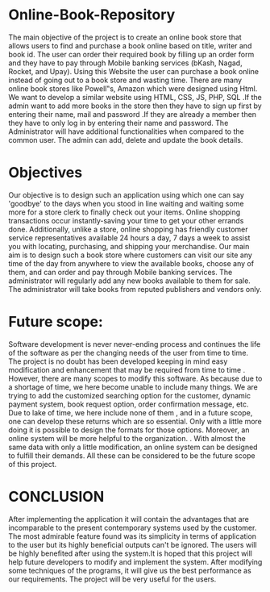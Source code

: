 # Online-Book-Repository
The main objective of the project is to create an online book store that allows users to find
and purchase a book online based on title, writer and book id. The user can order their
required book by filling up an order form and they have to pay through Mobile banking
services (bKash, Nagad, Rocket, and Upay). Using this Website the user can purchase a
book online instead of going out to a book store and wasting time. There are many online
book stores like Powell‟s, Amazon which were designed using Html. We want to develop
a similar website using HTML, CSS, JS, PHP, SQL .If the admin want to add more books
in the store then they have to sign up first by entering their name, mail and password .If
they are already a member then they have to only log in by entering their name and
password. The Administrator will have additional functionalities when compared to the
common user. The admin can add, delete and update the book details.


# Objectives
Our objective is to design such an application using which one can say 'goodbye' to the
days when you stood in line waiting and waiting some more for a store clerk to finally
check out your items. Online shopping transactions occur instantly-saving your time to get
your other errands done. Additionally, unlike a store, online shopping has friendly
customer service representatives available 24 hours a day, 7 days a week to assist you with
locating, purchasing, and shipping your merchandise. Our main aim is to design such a book
store where customers can visit our site any time of the day from anywhere to view
the available books, choose any of them, and can order and pay through Mobile banking
services. The administrator will regularly add any new books available to them for sale.
The administrator will take books from reputed publishers and vendors only.

# Future scope:
Software development is never never-ending process and continues the life of the software as per
the changing needs of the user from time to time. The project is no doubt has been
developed keeping in mind easy modification and enhancement that may be required from
time to time . However, there are many scopes to modify this software. As because due to
a shortage of time, we here become unable to include many things. We are trying to add the
customized searching option for the customer, dynamic payment system, book request
option, order confirmation message, etc. Due to lake of time, we here include none of them
, and in a future scope, one can develop these returns which are so essential. Only with a
little more doing it is possible to design the formats for those options. Moreover, an online system will be more helpful to the organization. . With almost the same data with only
a little modification, an online system can be designed to fulfill their demands. All these
can be considered to be the future scope of this project.

# CONCLUSION
After implementing the application it will contain the advantages that are
incomparable to the present contemporary systems used by the customer. The most
admirable feature found was its simplicity in terms of application to the user but
its highly beneficial outputs can't be ignored. The users will be highly benefited
after using the system.It is hoped that this project will help future developers
to modify and implement the system. After modifying some techniques of the
programs, it will give us the best performance as our requirements. The project will
be very useful for the users.
